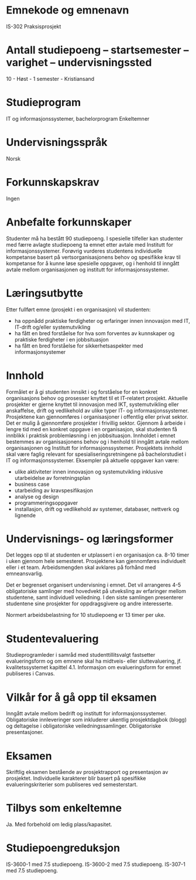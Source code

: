 # Emnekode og emnenavn
IS-302 Praksisprosjekt

# Antall studiepoeng – startsemester – varighet – undervisningssted
10 - Høst - 1 semester - Kristiansand

# Studieprogram
IT og informasjonssystemer, bachelorprogram
Enkeltemner

# Undervisningsspråk
Norsk

# Forkunnskapskrav
Ingen

# Anbefalte forkunnskaper
Studenter må ha bestått 90 studiepoeng. I spesielle tilfeller kan studenter med færre avlagte studiepoeng ta emnet etter avtale med Institutt for informasjonssystemer. Forøvrig vurderes studentens individuelle kompetanse basert på vertsorganisasjonens behov og spesifikke krav til kompetanse for å kunne løse spesielle oppgaver, og i henhold til inngått avtale mellom organisasjonen og institutt for informasjonssystemer.

# Læringsutbytte
Etter fullført emne (prosjekt i en organisasjon) vil studenten:
* ha oppnådd praktiske ferdigheter og erfaringer innen innovasjon med IT, IT-drift og/eller systemutvikling
* ha fått en bred forståelse for hva som forventes av kunnskaper og praktiske ferdigheter i en jobbsituasjon
* ha fått en bred forståelse for sikkerhetsaspekter med informasjonsystemer

# Innhold
Formålet er å gi studenten innsikt i og forståelse for en konkret organisasjons behov og prosesser knyttet til et IT-relatert prosjekt. Aktuelle prosjekter er gjerne knyttet til innovasjon med IKT, systemutvikling eller anskaffelse, drift og vedlikehold av ulike typer IT- og informasjonssystemer. Prosjektene kan gjennomføres i organisasjoner i offentlig eller privat sektor. Det er mulig å gjennomføre prosjekter i frivillig sektor. Gjennom å arbeide i lengre tid med en konkret oppgave i en organisasjon, skal studenten få innblikk i praktisk problemløsning i en jobbsituasjon. Innholdet i emnet bestemmes av organisasjonens behov og i henhold til inngått avtale mellom organisasjonen og Institutt for informasjonssystemer. Prosjektets innhold skal være faglig relevant for spesialiseringsretningene på bachelorstudiet i IT og informasjonssystemer. Eksempler på aktuelle oppgaver kan være:
* ulike aktiviteter innen innovasjon og systemutvikling inklusive utarbeidelse av forretningsplan
* business case
* utarbeiding av kravspesifikasjon
* analyse og design
* programmeringsoppgaver
* installasjon, drift og vedlikehold av systemer, databaser, nettverk og lignende

# Undervisnings- og læringsformer
Det legges opp til at studenten er utplassert i en organisasjon ca. 8-10 timer i uken gjennom hele semesteret. Prosjektene kan gjennomføres individuelt eller i et team. Arbeidsmengden skal avklares på forhånd med emneansvarlig.

Det er begrenset organisert undervisning i emnet. Det vil arrangeres 4-5 obligatoriske samlinger med hovedvekt på utveksling av erfaringer mellom studentene, samt individuell veiledning. I den siste samlingen presenterer studentene sine prosjekter for oppdragsgivere og andre interesserte.

Normert arbeidsbelastning for 10 studiepoeng er 13 timer per uke.

# Studentevaluering
Studieprogramleder i samråd med studenttillitsvalgt fastsetter evalueringsform og om emnene skal ha midtveis- eller sluttevaluering, jf. kvalitetssystemet kapittel 4.1. Informasjon om evalueringsform for emnet publiseres i Canvas.

# Vilkår for å gå opp til eksamen
Inngått avtale mellom bedrift og institutt for informasjonssystemer. Obligatoriske innleveringer som inkluderer ukentlig prosjektdagbok (blogg) og deltagelse i obligatoriske veiledningssamlinger. Obligatoriske presentasjoner.

# Eksamen
Skriftlig eksamen bestående av prosjektrapport og presentasjon av prosjektet. Individuelle karakterer blir basert på spesifikke evalueringskriterier som publiseres ved semesterstart.

# Tilbys som enkeltemne
Ja. Med forbehold om ledig plass/kapasitet.

# Studiepoengreduksjon
IS-3600-1 med 7.5 studiepoeng.
IS-3600-2 med 7.5 studiepoeng.
IS-307-1 med 7.5 studiepoeng.
